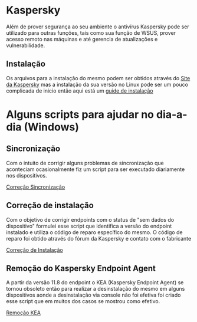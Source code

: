 # Kaspersky 

Além de prover segurança ao seu ambiente o antivírus Kaspersky pode ser utilizado para outras funções, tais como sua função de WSUS, prover acesso remoto nas máquinas e até gerencia de atualizações e vulnerabilidade.

## Instalação

Os arquivos para a instalação do mesmo podem ser obtidos através do [Site da Kaspersky](https://www.kaspersky.com/small-to-medium-business-security/downloads/endpoint?icid=gl_sup-site_trd_ona_oth__onl_b2b_klsupport_tri-dl____kes___) mas a instalação da sua versão no Linux pode ser um pouco complicada de inicio então aqui está um [guide de instalação](https://github.com/JustHobbs/KasperskyGuide/tree/Correção-Dispositivos-Sem-Dados/Instalação)

# Alguns scripts para ajudar no dia-a-dia (Windows)

## Sincronização
Com o intuito de corrigir alguns problemas de sincronização que aconteciam ocasionalmente fiz um script para ser executado diariamente nos dispositivos.

[Correção Sincronização](https://github.com/JustHobbs/KasperskyGuide/blob/Correção-Dispositivos-Sem-Dados/Scripts/Finalizados/SincronizarAoKSCv3_0.py)

## Correção de instalação
Com o objetivo de corrigir endpoints com o status de "sem dados do dispositivo" formulei esse script que identifica a versão do endpoint instalado e utiliza o código de reparo específico do mesmo.
O código de reparo foi obtido através do fórum da Kaspersky e contato com o fabricante

[Correção de Instalação](https://github.com/JustHobbs/KasperskyGuide/blob/Correção-Dispositivos-Sem-Dados/Scripts/Finalizados/CorrecaoSemDados.py)

## Remoção do Kaspersky Endpoint Agent
A partir da versão 11.8 do endpoint o KEA (Kaspersky Endpoint Agent) se tornou obsoleto então para realizar a desinstalação do mesmo em alguns dispositivos aonde a desinstalação via console não foi efetiva foi criado esse script que em muitos dos casos se mostrou como efetivo.

[Remoção KEA](https://github.com/JustHobbs/KasperskyGuide/blob/Correção-Dispositivos-Sem-Dados/Scripts/Finalizados/RemovedorAutomatizadoKEA.ps1)
